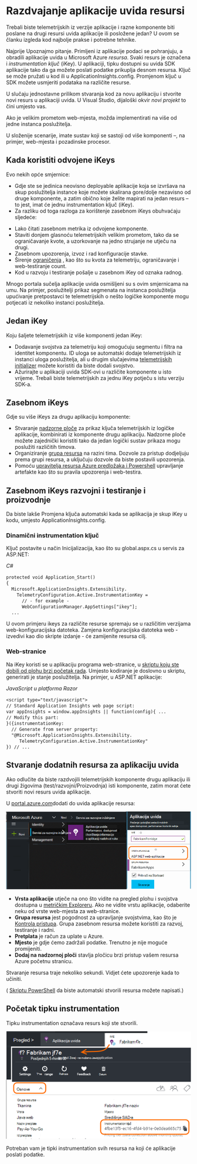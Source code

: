 <properties 
    pageTitle="Razdvajanje aplikacije uvida resursi za razvojni, testiranje i radni" 
    description="Praćenje performansi i korištenje aplikacije na različite faze razvoja" 
    services="application-insights" 
    documentationCenter=""
    authors="alancameronwills" 
    manager="douge"/>

<tags 
    ms.service="application-insights" 
    ms.workload="tbd" 
    ms.tgt_pltfrm="ibiza" 
    ms.devlang="na" 
    ms.topic="article" 
    ms.date="05/04/2016" 
    ms.author="awills"/>

# <a name="separating-application-insights-resources"></a>Razdvajanje aplikacije uvida resursi

Trebali biste telemetrijskih iz verzije aplikacije i razne komponente biti poslane na drugi resursi uvida aplikacije ili posložene jedan? U ovom se članku izgleda kod najbolje prakse i potrebne tehnike.

Najprije Upoznajmo pitanje. Primljeni iz aplikacije podaci se pohranjuju, a obradili aplikacije uvida u Microsoft Azure *resursa*. Svaki resurs je označena i *instrumentation ključ* (iKey). U aplikaciji, tipku dostupni su uvida SDK aplikacije tako da ga možete poslati podatke prikuplja desnom resursa. Ključ se može pružati u kod ili u ApplicationInsights.config. Promjenom ključ u SDK možete usmjeriti podataka na različite resurse. 

U slučaju jednostavne prilikom stvaranja kod za novu aplikaciju i stvorite novi resurs u aplikaciji uvida. U Visual Studio, dijaloški okvir *novi projekt* to čini umjesto vas.

Ako je velikim prometom web-mjesta, možda implementirati na više od jedne instanca poslužitelja.

U složenije scenarije, imate sustav koji se sastoji od više komponenti –, na primjer, web-mjesta i pozadinske procesor. 

## <a name="when-to-use-separate-ikeys"></a>Kada koristiti odvojene iKeys

Evo nekih opće smjernice:

* Gdje ste se jedinica neovisno deployable aplikacije koja se izvršava na skup poslužitelja instance koje možete skalirana gore/dolje nezavisno od druge komponente, a zatim obično koje želite mapirati na jedan resurs – to jest, imat će jednu instrumentation ključ (iKey).
* Za razliku od toga razloga za korištenje zasebnom iKeys obuhvaćaju sljedeće:
 - Lako čitati zasebnom metrika iz odvojene komponente.
 - Staviti donjem glasnoću telemetrijskih velikim prometom, tako da se ograničavanje kvote, a uzorkovanje na jedno strujanje ne utječu na drugi.
 - Zasebnom upozorenja, izvoz i rad konfiguracije stavke.
 - Širenje [ograničenja](app-insights-pricing.md#limits-summary) , kao što su kvota za telemetriju, ograničavanje i web-testiranje count.
 - Kod u razvoju i testiranje pošalje u zasebnom iKey od oznaka radnog.  

Mnogo portala sučelja aplikacije uvida osmišljeni su s ovim smjernicama na umu. Na primjer, poslužitelji prikaz segmenata na instanca poslužitelja upućivanje pretpostavci te telemetrijskih o nešto logičke komponente mogu potjecati iz nekoliko instanci poslužitelja.

## <a name="single-ikey"></a>Jedan iKey

Koju šaljete telemetrijskih iz više komponenti jedan iKey:

* Dodavanje svojstva za telemetriju koji omogućuju segmentu i filtra na identitet komponentu. ID uloga se automatski dodaje telemetrijskih iz instanci uloga poslužitelja, ali u drugim slučajevima [telemetrijskih initializer](app-insights-api-filtering-sampling.md#add-properties) možete koristiti da biste dodali svojstvo.
* Ažurirajte u aplikaciji uvida SDK-ovi u različite komponente u isto vrijeme. Trebali biste telemetrijskih za jednu iKey potječu s istu verziju SDK-a.

## <a name="separate-ikeys"></a>Zasebnom iKeys

Gdje su više iKeys za drugu aplikaciju komponente:

* Stvaranje [nadzorne ploče](app-insights-dashboards.md) za prikaz ključa telemetrijskih iz logičke aplikacije, kombinirati iz komponente drugu aplikaciju. Nadzorne ploče možete zajednički koristiti tako da jedan logički sustav prikaza mogu poslužiti različitih timova.
* Organiziranje [grupa resursa](app-insights-resources-roles-access-control.md) na razini tima. Dozvole za pristup dodjeljuju prema grupi resursa, a uključuju dozvole da biste postavili upozorenja. 
* Pomoću [upravitelja resursa Azure predložaka i Powershell](app-insights-powershell.md) upravljanje artefakte kao što su pravila upozorenja i web-testira.



## <a name="separate-ikeys-for-devtest-and-production"></a>Zasebnom iKeys razvojni i testiranje i proizvodnje

Da biste lakše Promjena ključa automatski kada se aplikacija je skup iKey u kodu, umjesto ApplicationInsights.config.

### <a name="dynamic-ikey"></a>Dinamični instrumentation ključ

Ključ postavite u način Inicijalizacija, kao što su global.aspx.cs u servis za ASP.NET:

*C#*

    protected void Application_Start()
    {
      Microsoft.ApplicationInsights.Extensibility.
        TelemetryConfiguration.Active.InstrumentationKey = 
          // - for example -
          WebConfigurationManager.AppSettings["ikey"];
      ...

U ovom primjeru ikeys za različite resurse spremaju se u različitim verzijama web-konfiguracijska datoteka. Zamjena konfiguracijska datoteka web - izvedivi kao dio skripte izdanje - će zamijenite resursa cilj.

### <a name="web-pages"></a>Web-stranice

Na iKey koristi se u aplikaciju programa web-stranice, u [skriptu koju ste dobili od plohu brzi početak rada](app-insights-javascript.md). Umjesto kodiranje je doslovno u skriptu, generirati je stanje poslužitelja. Na primjer, u ASP.NET aplikacije:

*JavaScript u platforma Razor*

    <script type="text/javascript">
    // Standard Application Insights web page script:
    var appInsights = window.appInsights || function(config){ ...
    // Modify this part:
    }({instrumentationKey:  
      // Generate from server property:
      "@Microsoft.ApplicationInsights.Extensibility.
         TelemetryConfiguration.Active.InstrumentationKey"
    }) // ...


## <a name="creating-an-additional-application-insights-resource"></a>Stvaranje dodatnih resursa za aplikaciju uvida
  
Ako odlučite da biste razdvojili telemetrijskih komponente drugu aplikaciju ili drugi žigovima (test/razvojni/Proizvodnja) isti komponente, zatim morat ćete stvoriti novi resurs uvida aplikacije.

U [portal.azure.com](https://portal.azure.com)dodati do uvida aplikacije resursa:

![Kliknite novi, aplikacija uvida](./media/app-insights-separate-resources/01-new.png)


* **Vrsta aplikacije** utječe na ono što vidite na pregled plohu i svojstva dostupna u [metričkim Exploreru](app-insights-metrics-explorer.md). Ako ne vidite vrstu aplikacije, odaberite neku od vrste web-mjesta za web-stranice.
* **Grupa resursa** jest pogodnost za upravljanje svojstvima, kao što je [Kontrola pristupa](app-insights-resources-roles-access-control.md). Grupa zasebnom resursa možete koristiti za razvoj, testiranje i radni.
* **Pretplata** je račun za uplate u Azure.
* **Mjesto** je gdje ćemo zadržali podatke. Trenutno je nije moguće promijeniti. 
* **Dodaj na nadzornoj ploči** stavlja pločicu brzi pristup vašem resursa Azure početnu stranicu. 

Stvaranje resursa traje nekoliko sekundi. Vidjet ćete upozorenje kada to učiniti.

( [Skriptu PowerShell](app-insights-powershell-script-create-resource.md) da biste automatski stvorili resursa možete napisati.)


## <a name="getting-the-instrumentation-key"></a>Početak tipku instrumentation

Tipku instrumentation označava resurs koji ste stvorili. 

![Kliknite Essentials, pritisnite tipku Instrumentation, CTRL + C](./media/app-insights-separate-resources/02-props.png)

Potreban vam je tipki instrumentation svih resursa na koji će aplikacije poslati podatke.



 

